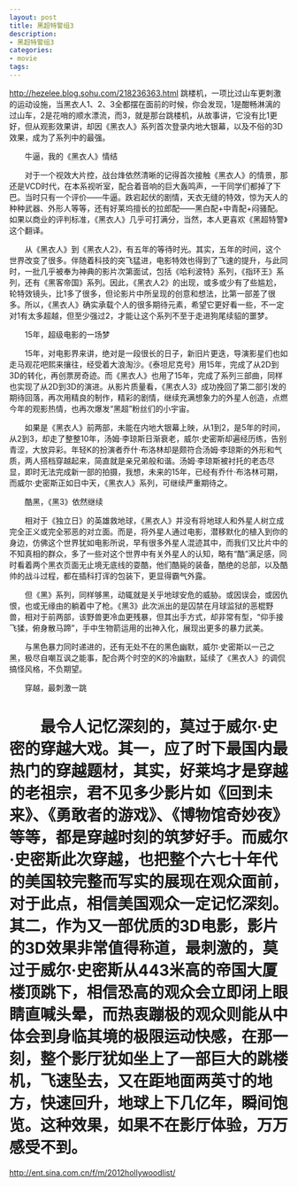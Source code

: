 ```yaml
---
layout: post
title: 黑超特警组3
description:
- 黑超特警组3
categories:
- movie
tags:
---
```

http://hezelee.blog.sohu.com/218236363.html
跳楼机，一项比过山车更刺激的运动设施，当黑衣人1、2、3全都摆在面前的时候，你会发现，1是酣畅淋漓的过山车，2是花哨的顺水漂流，而3，就是那台跳楼机，从故事讲，它没有比1更好，但从观影效果讲，却因《黑衣人》系列首次登录内地大银幕，以及不俗的3D效果，成为了系列中的最强。


　　牛逼，我的《黑衣人》情结

　　对于一个视效大片控，战台烽依然清晰的记得首次接触《黑衣人》的情景，那还是VCD时代，在本系视听室，配合着音响的巨大轰鸣声，一干同学们都掉了下巴。当时只有一个评价——牛逼。跌宕起伏的剧情，天衣无缝的特效，惊为天人的种种武器、外形人等等，还有好莱坞擅长的拉郎配——黑白配+中青配+闷骚配。如果以商业的评判标准，《黑衣人》几乎可打满分，当然，本人更喜欢《黑超特警》这个翻译。

　　从《黑衣人》到《黑衣人2》，有五年的等待时光。其实，五年的时间，这个世界改变了很多。伴随着科技的突飞猛进，电影特效也得到了飞速的提升，与此同时，一批几乎被奉为神典的影片次第面试，包括《哈利波特》系列，《指环王》系列，还有《黑客帝国》系列。因此，《黑衣人2》的出现，或多或少有了些尴尬，轮特效镜头，比1多了很多，但论影片中所呈现的创意和想法，比第一部差了很多。所以，《黑衣人》确实承载个人的很多期待元素，希望它更好看一些，不一定对1有太多超越，但至少强过2，才能让这个系列不至于走进狗尾续貂的噩梦。

　　15年，超级电影的一场梦

　　15年，对电影界来讲，绝对是一段很长的日子，新旧片更迭，导演影星们也如走马观花吧熙来攘往，经受着大浪淘沙。《泰坦尼克号》用15年，完成了从2D到3D的转化，再创票房奇迹。而《黑衣人》也用了15年，完成了系列三部曲，同样也实现了从2D到3D的演进。从影片质量看，《黑衣人3》成功挽回了第二部引发的期待回落，再次用精良的制作，精彩的剧情，继续充满想象力的外星人创造，点燃今年的观影热情，也再次爆发“黑超”粉丝们的小宇宙。

　　如果是《黑衣人》前两部，未能在内地大银幕上映，从1到2，是5年的时间，从2到3，却走了整整10年，汤姆·李琼斯日渐衰老，威尔·史密斯却遍经历练，告别青涩，大放异彩。年轻K的扮演者乔什·布洛林却是颇符合汤姆·李琼斯的外形和气质，两人搭档穿越起来，简直就是亲兄弟般和谐。汤姆·李琼斯被衬托的老态尽显，即时无法完成新一部的拍摄，我想，未来的15年，已经有乔什·布洛林可期，而威尔·史密斯正如日中天，《黑衣人》系列，可继续严重期待之。

　　酷黑，《黑3》依然继续

　　相对于《独立日》的英雄救地球，《黑衣人》并没有将地球人和外星人树立成完全正义或完全邪恶的对立面。而是，将外星人通过电影，潜移默化的植入到你的身边，仿佛这个世界犹如电影所说，早有很多外星人混迹其中，而我们又比片中的不知真相的群众，多了一些对这个世界中有关外星人的认知，略有“酷”满足感，同时看着两个黑衣页面无止境无底线的耍酷，他们酷毙的装备，酷绝的总部，以及酷帅的战斗过程，都在插科打诨的包装下，更显得霸气外露。

　　但《黑》系列，同样够黑，动辄就是关乎地球安危的威胁。或因误会，或因仇恨，也或无缘由的躺着中了枪。《黑3》此次派出的是囚禁在月球监狱的恶棍野兽，相对于前两部，该野兽更冷血更残暴，但其出手方式，却非常有型，“仰手接飞猱，俯身散马蹄”，手中生物箭运用的出神入化，展现出更多的暴力武美。

　　与黑色暴力同时递进的，还有无处不在的黑色幽默，威尔·史密斯以一己之黑，极尽自嘲互讽之能事，配合两个时空的K的冷幽默，延续了《黑衣人》的调侃搞怪风格，不负期望。

　　穿越，最刺激一跳

　　最令人记忆深刻的，莫过于威尔·史密的穿越大戏。其一，应了时下最国内最热门的穿越题材，其实，好莱坞才是穿越的老祖宗，君不见多少影片如《回到未来》、《勇敢者的游戏》、《博物馆奇妙夜》等等，都是穿越时刻的筑梦好手。而威尔·史密斯此次穿越，也把整个六七十年代的美国较完整而写实的展现在观众面前，对于此点，相信美国观众一定记忆深刻。其二，作为又一部优质的3D电影，影片的3D效果非常值得称道，最刺激的，莫过于威尔·史密斯从443米高的帝国大厦楼顶跳下，相信恐高的观众会立即闭上眼睛直喊头晕，而热衷蹦极的观众则能从中体会到身临其境的极限运动快感，在那一刻，整个影厅犹如坐上了一部巨大的跳楼机，飞速坠去，又在距地面两英寸的地方，快速回升，地球上下几亿年，瞬间饱览。这种效果，如果不在影厅体验，万万感受不到。
====
http://ent.sina.com.cn/f/m/2012hollywoodlist/